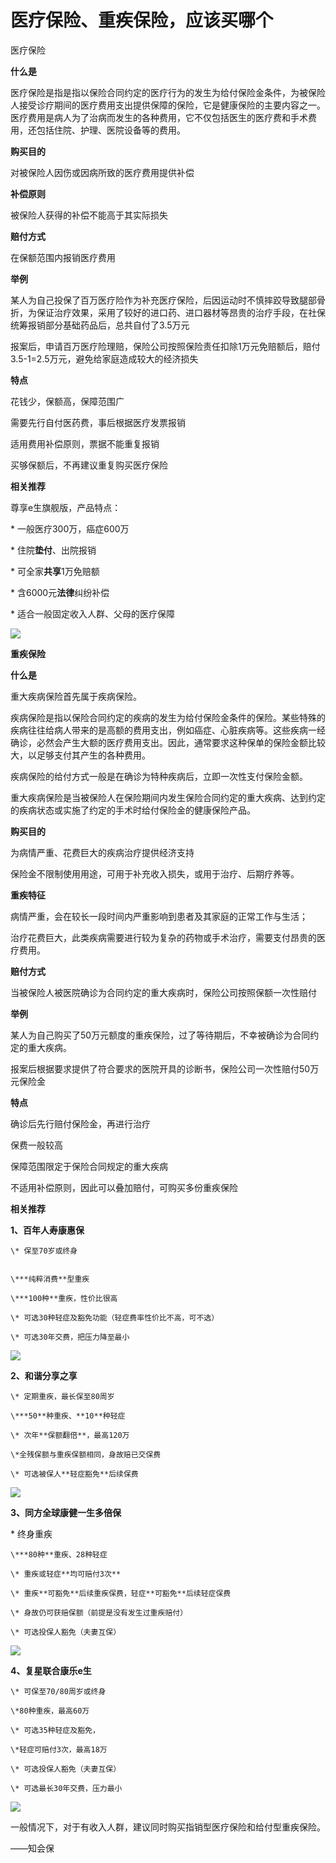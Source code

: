 # 医疗保险、重疾保险，应该买哪个

医疗保险

**什么是**

医疗保险是指是指以保险合同约定的医疗行为的发生为给付保险金条件，为被保险人接受诊疗期间的医疗费用支出提供保障的保险，它是健康保险的主要内容之一。医疗费用是病人为了治病而发生的各种费用，它不仅包括医生的医疗费和手术费用，还包括住院、护理、医院设备等的费用。

**购买目的**

对被保险人因伤或因病所致的医疗费用提供补偿

**补偿原则**

被保险人获得的补偿不能高于其实际损失

**赔付方式**

在保额范围内报销医疗费用

**举例**

某人为自己投保了百万医疗险作为补充医疗保险，后因运动时不慎摔跤导致腿部骨折，为保证治疗效果，采用了较好的进口药、进口器材等昂贵的治疗手段，在社保统筹报销部分基础药品后，总共自付了3.5万元

报案后，申请百万医疗险理赔，保险公司按照保险责任扣除1万元免赔额后，赔付3.5-1=2.5万元，避免给家庭造成较大的经济损失

**特点**

花钱少，保额高，保障范围广

需要先行自付医药费，事后根据医疗发票报销

适用费用补偿原则，票据不能重复报销

买够保额后，不再建议重复购买医疗保险

**相关推荐**

尊享e生旗舰版，产品特点：

\* 一般医疗300万，癌症600万

\* 住院**垫付**、出院报销

\* 可全家**共享**1万免赔额

\* 含6000元**法律**纠纷补偿

\* 适合一般固定收入人群、父母的医疗保障

![](https://mmbiz.qpic.cn/mmbiz_jpg/XureD2EYlnq1NIBibCjRbAoDC2dZYcmaw07YjqKRHzzAx9KQRMqFw07bI9ZVVZwta467gdlT2hAqkckKb6ncIbw/640?wx_fmt=jpeg&tp=webp&wxfrom=5&wx_lazy=1)

**重疾保险**

**什么是**

重大疾病保险首先属于疾病保险。

疾病保险是指以保险合同约定的疾病的发生为给付保险金条件的保险。某些特殊的疾病往往给病人带来的是高额的费用支出，例如癌症、心脏疾病等。这些疾病一经确诊，必然会产生大额的医疗费用支出。因此，通常要求这种保单的保险金额比较大，以足够支付其产生的各种费用。

疾病保险的给付方式一般是在确诊为特种疾病后，立即一次性支付保险金额。

重大疾病保险是当被保险人在保险期间内发生保险合同约定的重大疾病、达到约定的疾病状态或实施了约定的手术时给付保险金的健康保险产品。

**购买目的**

为病情严重、花费巨大的疾病治疗提供经济支持

保险金不限制使用用途，可用于补充收入损失，或用于治疗、后期疗养等。

**重疾特征**

病情严重，会在较长一段时间内严重影响到患者及其家庭的正常工作与生活；

治疗花费巨大，此类疾病需要进行较为复杂的药物或手术治疗，需要支付昂贵的医疗费用。

**赔付方式**

当被保险人被医院确诊为合同约定的重大疾病时，保险公司按照保额一次性赔付

**举例**

某人为自己购买了50万元额度的重疾保险，过了等待期后，不幸被确诊为合同约定的重大疾病。

报案后根据要求提供了符合要求的医院开具的诊断书，保险公司一次性赔付50万元保险金

**特点**

确诊后先行赔付保险金，再进行治疗

保费一般较高

保障范围限定于保险合同规定的重大疾病

不适用补偿原则，因此可以叠加赔付，可购买多份重疾保险

**相关推荐**

**1、百年人寿康惠保**

```text
\* 保至70岁或终身  


\***纯粹消费**型重疾

\***100种**重疾，性价比很高

\* 可选30种轻症及豁免功能（轻症费率性价比不高，可不选）

\* 可选30年交费，把压力降至最小
```

![](https://mmbiz.qpic.cn/mmbiz_jpg/XureD2EYlnq1NIBibCjRbAoDC2dZYcmawxRMyN0icHUyZg4icyDfco0SpRKFpBwoyTaEiaKAolheFZCtAcdvZksibiag/640?wx_fmt=jpeg&tp=webp&wxfrom=5&wx_lazy=1)

**2、和谐分享之享**

```text
\* 定期重疾，最长保至80周岁

\***50**种重疾、**10**种轻症

\* 次年**保额翻倍**，最高120万

\*全残保额与重疾保额相同，身故赔已交保费

\* 可选被保人**轻症豁免**后续保费
```

![](https://mmbiz.qpic.cn/mmbiz_jpg/XureD2EYlnq1NIBibCjRbAoDC2dZYcmawGR9wia6DMOWwqhgSRGDDIjh0XS25BqVBTCqia3tMJd6RNA3IqwVthbag/640?wx_fmt=jpeg&tp=webp&wxfrom=5&wx_lazy=1)

**3、同方全球康健一生多倍保**

\* 终身重疾

```text
\***80种**重疾、28种轻症

\* 重疾或轻症**均可赔付3次**

\* 重疾**可豁免**后续重疾保费，轻症**可豁免**后续轻症保费

\* 身故仍可获赔保额（前提是没有发生过重疾赔付）

\* 可选投保人豁免（夫妻互保）
```

![](https://mmbiz.qpic.cn/mmbiz_jpg/XureD2EYlnq1NIBibCjRbAoDC2dZYcmawddSl10zzZPVKAoWdH2NZ5aiaIwic182HibhJX7uAsSnsDiaESMgPibx0b2w/640?wx_fmt=jpeg&tp=webp&wxfrom=5&wx_lazy=1)

**4、复星联合康乐e生**

```text
\* 可保至70/80周岁或终身

\*80种重疾，最高60万

\* 可选35种轻症及豁免，

\*轻症可赔付3次，最高18万

\* 可选投保人豁免（夫妻互保）

\* 可选最长30年交费，压力最小
```

![](https://mmbiz.qpic.cn/mmbiz_jpg/XureD2EYlnq1NIBibCjRbAoDC2dZYcmaw9toVTDUxuDLK9JSYk9oyK5C0secIJhewuedQcx4RVwoPm6g2iaoLNibg/640?wx_fmt=jpeg&tp=webp&wxfrom=5&wx_lazy=1)

一般情况下，对于有收入人群，建议同时购买指销型医疗保险和给付型重疾保险。

——知会保


